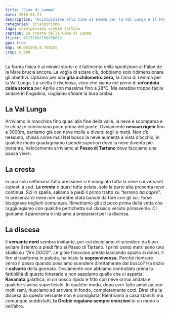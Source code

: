```yaml
---
title: "Cima di Lemma"
date: 2018-04-21
description: "Scialpinismo alla Cima di Lemma per la Val Lunga e il Passo di Tartano"
categories: scialpinismo
tags: scialpinismo orobie tartano
caption: La cresta della Cima di Lemma
flickr: 72157692786978612
gps: true
map: 46.063260,9.709255
crop: x_600
---
```


La forma fisica è ai minimi storici e il fallimento della spedizione al Palon de la Mare brucia ancora. La voglia di sciare c’è, dobbiamo solo ridimensionare gli obiettivi. Optiamo per una **gita a chilometro zero,** la Cima di Lemma per la Val Lunga. La scelta è rischiosa, visto che siamo nel pieno di **un’ondata calda storica** per Aprile con massime fino a 28°C. Ma sarebbe troppo facile andare in Engadina, vogliamo sfidare la dura orobia.

## La Val Lunga

Arriviamo in macchina fino quasi alla fine della valle, la neve è scomparsa e le chiazze cominciano poco prima del ponte. Ovviamente **nessun rigelo** fino a 3000m, partiamo già con neve molle e diversi togli e metti. Non c’è nessuno, chissà come mai! Nel bosco la neve aumenta a vista d’occhio, in qualche modo guadagniamo i pendii superiori dove la neve diventa più portante. Velocemente arriviamo al **Passo di Tartano** dove facciamo una pausa viveri.

## La cresta

In una sola settimana l’alta pressione si è mangiata tutta la neve sui versanti esposti a sud. **La cresta** è quasi tutta pelata, solo la parte alta presenta neve continua. Sci in spalla, saliamo a piedi il primo tratto su *“terreno da capre”*. In presenza di neve non sarebbe stata banale da fare con gli sci; forse bisognava toglierli comunque. Rimettiamo gli sci poco prima della vetta che raggiungiamo con qualche pertichetta sul classico velluto primaverile. Ci godiamo il panorama e iniziamo a prepararci per la discesa.

## La discesa

Il **versante nord** sembra invitante, per cui decidiamo di scendere da li per evitare il rientro a piedi fino al Passo di Tartano. I primi cento metri sono uno sballo su *“firn DOCG”*. Le gioie finiscono presto lasciando spazio ai dolori. Il firn si trasforma in palude, ha inizio la **sopravvivenza.** Perchè rientrare verso il passo quando possiamo scendere direttamente dal bosco? Ha inizio il **calvario** della giornata. Ovviamente non abbiamo controllato prima la fattibilità di questo itinerario e non sappiamo quello che ci aspetta. **Ravanata** galattica, in un bosco ripido e fitto con neve ormai andata e qualche slavina superficiale. In qualche modo, dopo aver fatto amicizia con molti rami, riusciamo ad arrivare in fondo, completamente cotti. Direi che la discesa da questo versante non è consigliata! Rientriamo a casa stanchi ma comunque soddisfatti, **le Orobie regalano sempre emozioni** in un modo o nell’altro.

